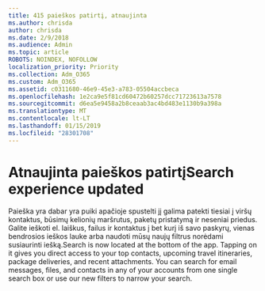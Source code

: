 ```yaml
---
title: 415 paieškos patirtį, atnaujinta
ms.author: chrisda
author: chrisda
ms.date: 2/9/2018
ms.audience: Admin
ms.topic: article
ROBOTS: NOINDEX, NOFOLLOW
localization_priority: Priority
ms.collection: Adm_O365
ms.custom: Adm_O365
ms.assetid: c0311680-46e9-45e3-a783-05504accbeca
ms.openlocfilehash: 1e2ca9e5f81cd60472b60257dcc71723613a7578
ms.sourcegitcommit: d6ea5e9458a2b8ceaab3ac4bd483e1130b9a398a
ms.translationtype: MT
ms.contentlocale: lt-LT
ms.lasthandoff: 01/15/2019
ms.locfileid: "28301708"
---
```

# <a name="search-experience-updated"></a><span data-ttu-id="ae95d-102">Atnaujinta paieškos patirtį</span><span class="sxs-lookup"><span data-stu-id="ae95d-102">Search experience updated</span></span>

<span data-ttu-id="ae95d-p101">Paieška yra dabar yra puiki apačioje spustelti jį galima patekti tiesiai į viršų kontaktus, būsimų kelionių maršrutus, paketų pristatymą ir neseniai priedus. Galite ieškoti el. laiškus, failus ir kontaktus į bet kurį iš savo paskyrų, vienas bendrosios ieškos lauke arba naudoti mūsų naujų filtrus norėdami susiaurinti iešką.</span><span class="sxs-lookup"><span data-stu-id="ae95d-p101">Search is now located at the bottom of the app. Tapping on it gives you direct access to your top contacts, upcoming travel itineraries, package deliveries, and recent attachments. You can search for email messages, files, and contacts in any of your accounts from one single search box or use our new filters to narrow your search.</span></span>
  

